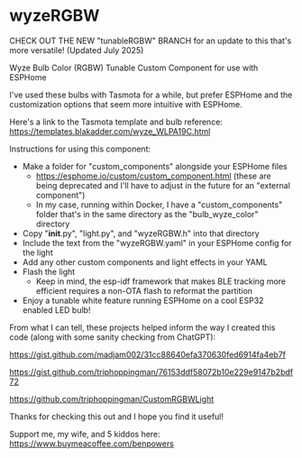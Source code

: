# wyzeRGBW

CHECK OUT THE NEW "tunableRGBW" BRANCH for an update to this that's more versatile! (Updated July 2025)

Wyze Bulb Color (RGBW) Tunable Custom Component for use with ESPHome

I've used these bulbs with Tasmota for a while, but prefer ESPHome and the customization options that seem more intuitive with ESPHome. 

Here's a link to the Tasmota template and bulb reference: 
https://templates.blakadder.com/wyze_WLPA19C.html

Instructions for using this component:

- Make a folder for "custom_components" alongside your ESPHome files
  - https://esphome.io/custom/custom_component.html (these are being deprecated and I'll have to adjust in the future for an "external component")
  - In my case, running within Docker, I have a "custom_components" folder that's in the same directory as the "bulb_wyze_color" directory
- Copy "__init__.py", "light.py", and "wyzeRGBW.h" into that directory
- Include the text from the "wyzeRGBW.yaml" in your ESPHome config for the light
- Add any other custom components and light effects in your YAML
- Flash the light
  - Keep in mind, the esp-idf framework that makes BLE tracking more efficient requires a non-OTA flash to reformat the partition
- Enjoy a tunable white feature running ESPHome on a cool ESP32 enabled LED bulb!

  
From what I can tell, these projects helped inform the way I created this code (along with some sanity checking from ChatGPT):

https://gist.github.com/madjam002/31cc88640efa370630fed6914fa4eb7f

https://gist.github.com/triphoppingman/76153ddf58072b10e229e9147b2bdf72

https://github.com/triphoppingman/CustomRGBWLight

Thanks for checking this out and I hope you find it useful!


Support me, my wife, and 5 kiddos here:
https://www.buymeacoffee.com/benpowers
